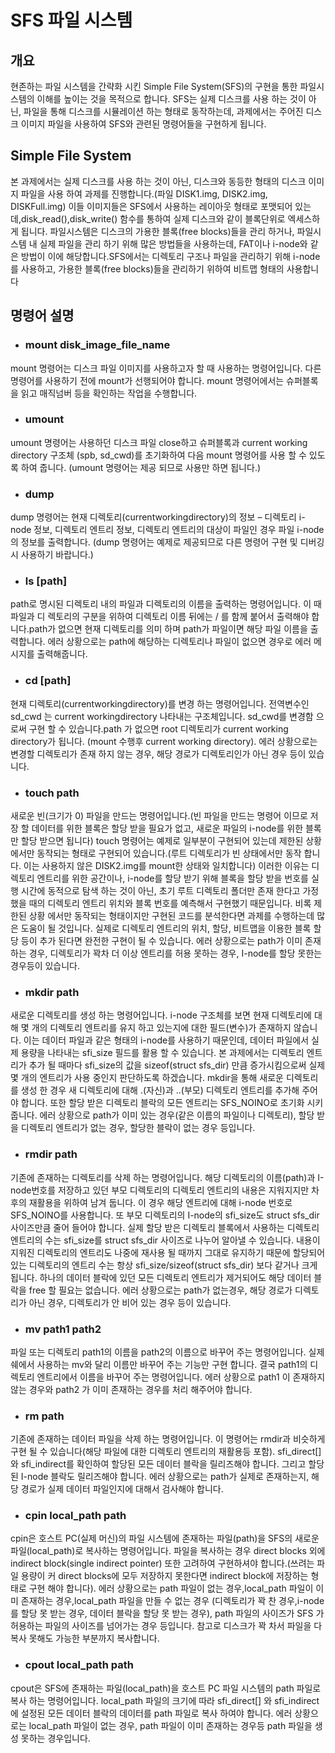 # SFS 파일 시스템

## 개요

현존하는 파일 시스템을 간략화 시킨 Simple File System(SFS)의 구현을 통한
파일시스템의 이해를 높이는 것을 목적으로 합니다. SFS는 실제 디스크를 사용 하는 것이 아닌, 파일을
통해 디스크를 시뮬레이션 하는 형태로 동작하는데, 과제에서는 주어진 디스크 이미지 파일을 사용하여
SFS와 관련된 명령어들을 구현하게 됩니다.


## Simple File System

본 과제에서는 실제 디스크를 사용 하는 것이  아닌, 디스크와  동등한  형태의  디스크 이미지 파일을
사용 하여 과제를 진행합니다.(파일 DISK1.img, DISK2.img, DISKFull.img) 이들 이미지들은 SFS에서
사용하는 레이아웃 형태로 포맷되어 있는데,disk_read(),disk_write() 함수를 통하여 실제 디스크와 같이
블록단위로 엑세스하게 됩니다. 파일시스템은 디스크의 가용한 블록(free blocks)들을 관리 하거나, 파일시스템 내 실제 파일을 관리 하기 위해 많은 방법들을 사용하는데, FAT이나 i-node와 같은 방법이
이에 해당합니다.SFS에서는 디렉토리 구조나 파일을 관리하기 위해 i-node를 사용하고, 가용한 블록(free blocks)들을 관리하기 위하여 비트맵 형태의 사용합니다

## 명령어 설명

- ### mount disk_image_file_name
mount 명령어는 디스크 파일 이미지를 사용하고자 할 때 사용하는 명령어입니다. 다른 명령어를
사용하기 전에 mount가 선행되어야 합니다. mount 명령어에서는 슈퍼블록을 읽고 매직넘버 등을
확인하는 작업을 수행합니다.

- ### umount
umount 명령어는 사용하던 디스크 파일 close하고 슈퍼블록과 current working directory 구조체
(spb, sd_cwd)를 초기화하여 다음 mount 명령어를 사용 할 수 있도록 하여 줍니다. (umount
명령어는 제공 되므로 사용만 하면 됩니다.)

- ### dump
dump 명령어는 현재 디렉토리(currentworkingdirectory)의 정보 – 디렉토리 i-node 정보, 디렉토리
엔트리 정보, 디렉토리 엔트리의 대상이 파일인 경우 파일 i-node의 정보를 출력합니다. (dump
명령어는 예제로 제공되므로 다른 명령어 구현 및 디버깅 시 사용하기 바랍니다.)

- ### ls [path]
path로 명시된 디렉토리 내의 파일과 디렉토리의 이름을 출력하는 명령어입니다. 이 때 파일과 디
렉토리의 구분을 위하여 디렉토리 이름 뒤에는 / 를 함께 붙어서 출력해야 합니다.path가 없으면
현재 디렉토리를 의미 하며 path가 파일이면 해당 파일 이름을 출력합니다. 에러 상황으로는
path에 해당하는 디렉토리나 파일이 없으면 경우로 에러 메시지를 출력해줍니다. 

- ### cd [path]
현재 디렉토리(currentworkingdirectory)를 변경 하는 명령어입니다. 전역변수인 sd_cwd 는 current
workingdirectory 나타내는 구조체입니다. sd_cwd를 변경함 으로써 구현 할 수 있습니다.path 가
없으면 root 디렉토리가 current working directory가 됩니다. (mount 수행후 current working
directory). 에러 상황으로는 변경할 디렉토리가 존재 하지 않는 경우, 해당 경로가 디렉토리인가 아닌
경우 등이 있습니다. 

- ### touch path
새로운 빈(크기가 0) 파일을 만드는 명령어입니다.(빈 파일을 만드는 명령어 이므로 저장   할 데이터를
위한 블록은 할당 받을 필요가 없고, 새로운 파일의 i-node를 위한 블록만   할당 받으면 됩니다)
touch 명령어는 예제로 일부분이 구현되어 있는데 제한된 상황에서만 동작되는 형태로  구현되어
있습니다.(루트 디렉토리가 빈 상태에서만 동작 합니다. 이는 사용하지 않은 DISK2.img를
mount한 상태와 일치합니다) 이러한 이유는 디렉토리 엔트리를 위한 공간이나, i-node를 할당
받기 위해 블록을 할당 받을 번호를 실행 시간에 동적으로 탐색 하는 것이 아닌, 초기 루트
디렉토리 폴더만 존재 한다고 가정했을 때의 디렉토리 엔트리 위치와 블록 번호를 예측해서
구현했기 때문입니다. 비록 제한된 상황 에서만 동작되는 형태이지만 구현된 코드를 분석한다면
과제를 수행하는데 많은 도움이 될 것입니다. 실제로 디렉토리 엔트리의 위치, 할당, 비트맵을
이용한  블록 할당 등이 추가 된다면 완전한 구현이 될 수 있습니다. 에러 상황으로는 path가
이미 존재하는 경우, 디렉토리가 꽉차 더 이상 엔트리를 허용 못하는 경우, I-node를 할당 못한는
경우등이 있습니다.

- ### mkdir path
새로운 디렉토리를 생성 하는 명령어입니다.  i-node 구조체를 보면 현재 디렉토리에 대해 몇
개의 디렉토리 엔트리를 유지 하고 있는지에 대한 필드(변수)가 존재하지 않습니다. 이는 데이터
파일과 같은 형태의 i-node를 사용하기 때문인데, 데이터 파일에서 실제 용량을 나타내는 sfi_size
필드를 활용 할 수 있습니다. 본 과제에서는 디렉토리 엔트리가 추가 될 때마다 sfi_size의 값을
sizeof(struct sfs_dir) 만큼 증가시킴으로써 실제 몇 개의 엔트리가 사용 중인지 판단하도록
하겠습니다. mkdir을 통해 새로운 디렉토리를 생성 한 경우 새 디렉토리에 대해 .(자신)과 ..(부모)
디렉토리 엔트리를 추가해 주어야 합니다. 또한 할당 받은 디렉토리 블락의 모든 엔트리는
SFS_NOINO로 초기화 시키줍니다. 에러 상황으로 path가 이미 있는 경우(같은 이름의 파일이나
디렉토리), 할당 받을 디렉토리 엔트리가 없는 경우, 할당한 블락이 없는 경우 등입니다. 

- ### rmdir path
기존에 존재하는 디렉토리를 삭제 하는 명령어입니다. 해당 디렉토리의 이름(path)과
I-node번호를 저장하고 있던 부모 디렉토리의 디렉토리 엔트리의 내용은 지워지지만 차후의
재활용을 위하여 남겨 둡니다. 이 경우 해당 엔트리에 대해 i-node 번호로 SFS_NOINO를
사용합니다. 또 부모 디렉토리의 I-node의 sfi_size도 struct sfs_dir 사이즈만큼 줄어 들어야
합니다. 실제 할당 받은 디렉토리 블록에서 사용하는 디렉토리 엔트리의 수는 sfi_size를 struct
sfs_dir 사이즈로 나누어 알아낼 수 있습니다. 내용이 지워진 디렉토리의 엔트리도 나중에 재사용
될 때까지 그대로 유지하기 때문에 할당되어 있는 디렉토리의 엔트리 수는 항상
sfi_size/sizeof(struct sfs_dir) 보다 같거나 크게 됩니다. 하나의 데이터 블락에 있던 모든
디렉토리 엔트리가 제거되어도 해당 데이터 블락을 free 할 필요는 없습니다. 에러 상황으로는
path가 없는경우, 해당 경로가 디렉토리가 아닌 경우, 디렉토리가 안 비어 있는 경우 등이
있습니다. 

- ### mv path1 path2
파일 또는 디렉토리 path1의 이름을 path2의 이름으로 바꾸어 주는 명령어입니다. 실제 쉐에서
사용하는 mv와 달리 이름만 바꾸어 주는 기능만 구현 합니다. 결국 path1의 디렉토리 엔트리에서
이름을 바꾸어 주는 명령어입니다. 에러 상황으로 path1 이 존재하지 않는 경우와 path2 가 이미
존재하는 경우를 처리 해주어야 합니다.

- ### rm path
기존에 존재하는 데이터 파일을 삭제 하는 명령어입니다. 이 명령어는 rmdir과 비슷하게 구현 될
수 있습니다(해당 파일에 대한 디렉토리 엔트리의 재활용등 포함). sfi_direct[]와 sfi_indirect를
확인하여 할당된 모든 데이터 블락을 릴리즈해야 합니다. 그리고 할당된 I-node 블락도
릴리즈해야 합니다. 에러 상황으로는 path가 실제로 존재하는지, 해당 경로가 실제 데이터
파일인지에 대해서 검사해야 합니다. 

- ### cpin local_path path
cpin은 호스트 PC(실제 머신)의 파일 시스템에 존재하는 파일(path)을 SFS의 새로운
파일(local_path)로 복사하는 명령어입니다. 파일을 복사하는 경우 direct blocks 외에 indirect
block(single indirect pointer) 또한 고려하여 구현하셔야 합니다.(쓰려는 파일 용량이 커 direct
blocks에 모두 저장하지 못한다면 indirect block에 저장하는 형태로 구현 해야 합니다). 에러
상황으로는 path 파일이 없는 경우,local_path 파일이 이미 존재하는 경우,local_path 파일을 만들 수
없는 경우 (디렉토리가 꽉 찬 경우,i-node를 할당 못 받는 경우, 데이터 블락을 할당 못 받는 경우),
path 파일의 사이즈가 SFS 가 허용하는 파일의 사이즈를 넘어가는 경우 등입니다. 참고로 디스크가 꽉
차서 파일을 다 복사 못해도 가능한 부분까지 복사합니다.

- ### cpout local_path path
cpout은 SFS에 존재하는 파일(local_path)을 호스트 PC 파일 시스템의 path 파일로 복사 하는
명령어입니다. local_path 파일의 크기에 따라 sfi_direct[] 와 sfi_indirect에 설정된 모든 데이터
블락의 데이터를 path 파일로 복사 하여야 합니다. 에러 상황으로는 local_path 파일이 없는 경우, path 파일이 이미 존재하는 경우등 path 파일을 생성 못하는 경우입니다. 

